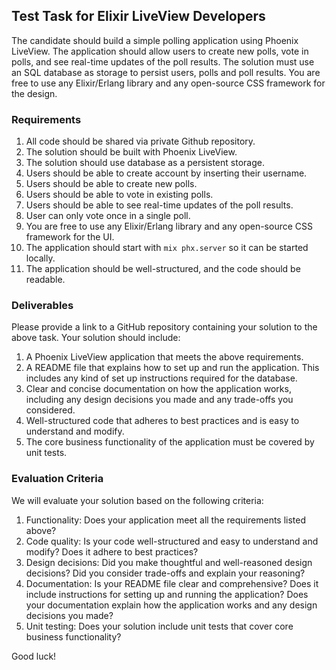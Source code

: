 ## Test Task for Elixir LiveView Developers

The candidate should build a simple polling application using Phoenix LiveView. The application should allow users to create new polls, vote in polls, and see real-time updates of the poll results. The solution must use an SQL database as storage to persist users, polls and poll results. You are free to use any Elixir/Erlang library and any open-source CSS framework for the design.

### Requirements

1. All code should be shared via private Github repository.
2. The solution should be built with Phoenix LiveView.
3. The solution should use database as a persistent storage.
4. Users should be able to create account by inserting their username.
5. Users should be able to create new polls.
6. Users should be able to vote in existing polls.
7. Users should be able to see real-time updates of the poll results.
8. User can only vote once in a single poll.
10. You are free to use any Elixir/Erlang library and any open-source CSS framework for the UI.
12. The application should start with `mix phx.server` so it can be started locally.
13. The application should be well-structured, and the code should be readable.

### Deliverables

Please provide a link to a GitHub repository containing your solution to the above task. Your solution should include:

1. A Phoenix LiveView application that meets the above requirements.
2. A README file that explains how to set up and run the application. This includes any kind of set up instructions required for the database.
3. Clear and concise documentation on how the application works, including any design decisions you made and any trade-offs you considered.
4. Well-structured code that adheres to best practices and is easy to understand and modify.
5. The core business functionality of the application must be covered by unit tests.

### Evaluation Criteria

We will evaluate your solution based on the following criteria:

1. Functionality: Does your application meet all the requirements listed above?
2. Code quality: Is your code well-structured and easy to understand and modify? Does it adhere to best practices?
3. Design decisions: Did you make thoughtful and well-reasoned design decisions? Did you consider trade-offs and explain your reasoning?
4. Documentation: Is your README file clear and comprehensive? Does it include instructions for setting up and running the application? Does your documentation explain how the application works and any design decisions you made?
5. Unit testing: Does your solution include unit tests that cover core business functionality?

Good luck!
